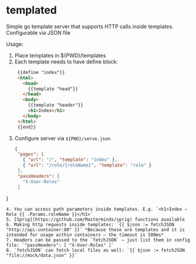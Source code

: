 # templated
Simple go template server that supports HTTP calls inside templates. Configurable via JSON file

Usage:

1. Place templates in ${PWD}/templates
2. Each template needs to have define block:
   ```html
    {{define "index"}}
    <html>
      <head>
        {{template "head"}}
      </head>
      <body>
        {{template "header"}}
        <h1>Index</h1>
      </body>
    </html>
    {{end}}
   ```
3. Configure server via `${PWD}/serve.json`
   ```json
   {
    "pages": [
      { "url": "/", "template": "index" },
      { "url": "/role/{roleName}", "template": "role" }
    ],
    "passHeaders": [
      "X-User-Roles"
    ]
  }
  ```
4. You can access path parameters inside templates. E.g. `<h1>Index — Role {{ .Params.roleName }}</h1>`
5. [Sprig](https://github.com/Masterminds/sprig) functions available
6. Making http requests inside templates: `{{ $json := fetchJSON "http://api-container:80" }}` *Because these are templates and it is intended for usage within containers — the timeout is 500ms*
7. Headers can be passed to the `fetchJSON` — just list them in config file: `"passHeaders": [ "X-User-Roles" ]`
8. `fetchJSON` can fetch local files as well: `{{ $json := fetchJSON "file://mock/data.json" }}`
